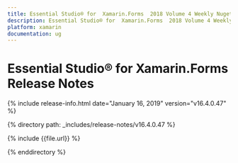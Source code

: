 ```yaml
---
title: Essential Studio® for  Xamarin.Forms  2018 Volume 4 Weekly Nuget  Release Notes  
description: Essential Studio® for  Xamarin.Forms  2018 Volume 4 Weekly Nuget  Release Notes  
platform: xamarin
documentation: ug
---
```


# Essential Studio® for  Xamarin.Forms  Release Notes  

{% include release-info.html date="January 16, 2019"  version="v16.4.0.47" %} 


{% directory path: _includes/release-notes/v16.4.0.47 %}

{% include {{file.url}} %}

{% enddirectory %}